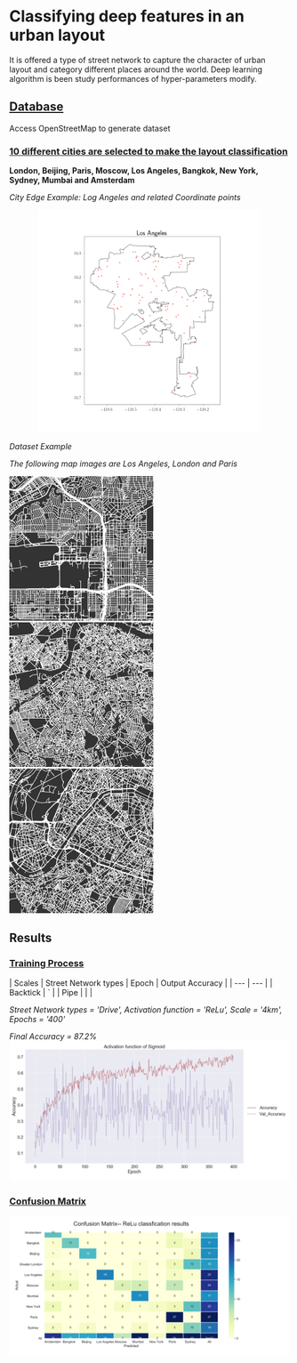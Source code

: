 # Classifying deep features in an urban layout

It is offered a type of street network to capture the character of urban layout and category different places around the world. Deep learning algorithm is been study performances of hyper-parameters modify.

## [Database](https://github.com/kiqi7/Classifying-deep-features-in-an-urban-layout/tree/master/Drive_4km)
Access OpenStreetMap to generate dataset

### [10 different cities are selected to make the layout classification](https://github.com/kiqi7/Classifying-deep-features-in-an-urban-layout/tree/master/City%20Boundary)
**London, Beijing, Paris, Moscow, Los Angeles, Bangkok, New York, Sydney, Mumbai and Amsterdam**

*City Edge Example: Log Angeles and related Coordinate points*
<p align="center">
<img src="https://github.com/kiqi7/Classifying-deep-features-in-an-urban-layout/blob/master/City%20Boundary/Los%20Angeles.png" style=centerme height="400"></p>

*Dataset Example*


*The following map images are Los Angeles, London and Paris*

<img src='https://github.com/kiqi7/Classifying-deep-features-in-an-urban-layout/blob/master/Drive_4km/Los%20Angeles%2C33.95%20-118.38%2C4.png' height="260">  <img src= 'https://github.com/kiqi7/Classifying-deep-features-in-an-urban-layout/blob/master/Drive_4km/Greater%20London%2C51.47%20-0.11%2C4.png' height="260">  <img src= 'https://github.com/kiqi7/Classifying-deep-features-in-an-urban-layout/blob/master/Drive_4km/Paris%2C48.84%202.28%2C4.png' height="260">

## Results
### [Training Process](https://github.com/kiqi7/Classifying-deep-features-in-an-urban-layout/tree/master/Results)

| Scales     | Street Network types | Epoch |     Output Accuracy     |
| ---      | ---       |
| Backtick | `         |
| Pipe     | \|        |

*Street Network types = 'Drive', Activation function = 'ReLu', Scale = '4km', Epochs = '400'*

*Final Accuracy = 87.2%*
<img src='https://github.com/kiqi7/Classifying-deep-features-in-an-urban-layout/blob/master/Results/Sigmoid_acc.png'>


### [Confusion Matrix](https://github.com/kiqi7/Classifying-deep-features-in-an-urban-layout/tree/master/Confusion%20Matrix)
![Sigmoid Classification results](https://github.com/kiqi7/Classifying-deep-features-in-an-urban-layout/blob/master/Confusion%20Matrix/matrix_ReLu.png)

